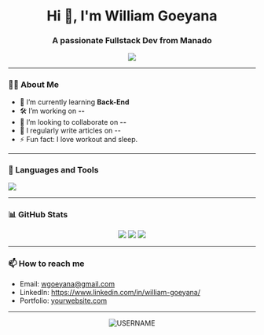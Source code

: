 <!-- GitHub Profile README Template -->

<h1 align="center">Hi 👋, I'm William Goeyana</h1>
<h3 align="center">A passionate Fullstack Dev from Manado</h3>

<p align="center">
  <img src="https://readme-typing-svg.herokuapp.com/?lines=Welcome+to+my+GitHub!;I+love+coding+💻;Always+learning+something+new!" />
</p>

---

### 🧑‍💻 About Me

- 🌱 I’m currently learning **Back-End**
- 🛠️ I’m working on **--**
- 👯 I’m looking to collaborate on **--**
- 📝 I regularly write articles on --
- ⚡ Fun fact: I love workout and sleep.

---

### 🧰 Languages and Tools

<p>
  <img src="https://skillicons.dev/icons?i=js,ts,react,nodejs,python,java,html,css,figma,git,github,react_native&theme=light" />
</p>

---

### 📊 GitHub Stats

<p align="center">
  <img src="https://github-readme-stats.vercel.app/api?username=willzer0&show_icons=true&theme=tokyonight&hide_border=true" />
  <img src="https://github-readme-streak-stats.herokuapp.com?user=willzer0&theme=tokyonight&hide_border=true" />
  <img src="https://github-readme-stats.vercel.app/api/top-langs/?username=willzer0&layout=compact&theme=tokyonight&hide_border=true" />
</p>

---

### 📫 How to reach me

- Email: wgoeyana@gmail.com
- LinkedIn: https://www.linkedin.com/in/william-goeyana/
- Portfolio: [yourwebsite.com](https://yourwebsite.com)

---

<p align="center">
  <img src="https://komarev.com/ghpvc/?username=USERNAME&label=Profile%20views&color=0e75b6&style=flat" alt="USERNAME" />
</p>
